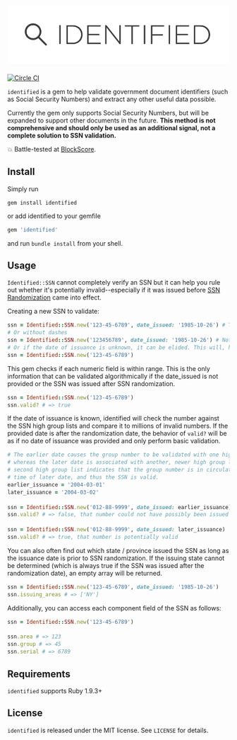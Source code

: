 ![identified](identified_logo.png)
----
[![Circle CI](https://circleci.com/gh/dgollahon/identified.svg?style=svg)](https://circleci.com/gh/dgollahon/identified)

`identified` is a gem to help validate government document identifiers (such as Social Security Numbers) and extract any other useful data possible.

Currently the gem only supports Social Security Numbers, but will be expanded to support other documents in the future.  **This method is not comprehensive and should only be used as an additional signal, not a complete solution to SSN validation.**

:boom: Battle-tested at [BlockScore](https://blockscore.com).

## Install

Simply run
```shell
gem install identified
```

or add identified to your gemfile

```ruby
gem 'identified'
```

and run `bundle install` from your shell.

## Usage

`Identified::SSN` cannot completely verify an SSN but it can help you rule out whether it's potentially invalid--especially if it was issued before [SSN Randomization](http://www.ssa.gov/employer/randomization.html) came into effect.

Creating a new SSN to validate:

```ruby
ssn = Identified::SSN.new('123-45-6789', date_issued: '1985-10-26') # The date must be in `yyyy-mm-dd` format.
# Or without dashes
ssn = Identified::SSN.new('123456789', date_issued: '1985-10-26') # Note: ssn.to_s will still return '123-45-6789'
# Or if the date of issuance is unknown, it can be elided. This will, however, notably reduce validation quality.
ssn = Identified::SSN.new('123-45-6789')
```

This gem checks if each numeric field is within range. This is the only information that can be validated algorithmically if the date_issued is not provided or the SSN was issued after SSN randomization.

```ruby
ssn = Identified::SSN.new('123-45-6789')
ssn.valid? # => true
```

If the date of issuance is known, identified will check the number against the SSN high group lists and compare it to millions of invalid numbers. If the provided date is after the randomization date, the behavior of `valid?` will be as if no date of issuance was provided and only perform basic validation.

```ruby
# The earlier date causes the group number to be validated with one high group list
# whereas the later date is associated with another, newer high group list. The
# second high group list indicates that the group number is in circulation at the
# time of later date, and thus the SSN is valid.
earlier_issuance = '2004-03-01'
later_issuance = '2004-03-02'

ssn = Identified::SSN.new('012-88-9999', date_issued: earlier_issuance)
ssn.valid? # => false, that number could not have possibly been issued on that date.

ssn = Identified::SSN.new('012-88-9999', date_issued: later_issuance)
ssn.valid? # => true, that number is potentially valid
```

You can also often find out which state / province issued the SSN as long as the issuance date is prior to SSN randomization. If the issuing state cannot be determined (which is always true if the SSN was issued after the randomization date), an empty array will be returned.

```ruby
ssn = Identified::SSN.new('123-45-6789', date_issued: '1985-10-26')
ssn.issuing_areas # => ['NY']
```

Additionally, you can access each component field of the SSN as follows:

```ruby
ssn = Identified::SSN.new('123-45-6789')

ssn.area # => 123
ssn.group # => 45
ssn.serial # => 6789
```

## Requirements
`identified` supports Ruby 1.9.3+

## License

`identified` is released under the MIT license. See `LICENSE` for details.
